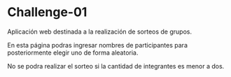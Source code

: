 # Challenge-01
Aplicación web destinada a la realización de sorteos de grupos.

En esta página podras ingresar nombres de participantes para posteriormente elegir uno de forma aleatoria.

No se podra realizar el sorteo si la cantidad de integrantes es menor a dos.
